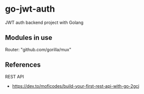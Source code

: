 # go-jwt-auth

JWT auth backend project with Golang


## Modules in use

Router: "github.com/gorilla/mux"


## References

REST API
- https://dev.to/moficodes/build-your-first-rest-api-with-go-2gcj